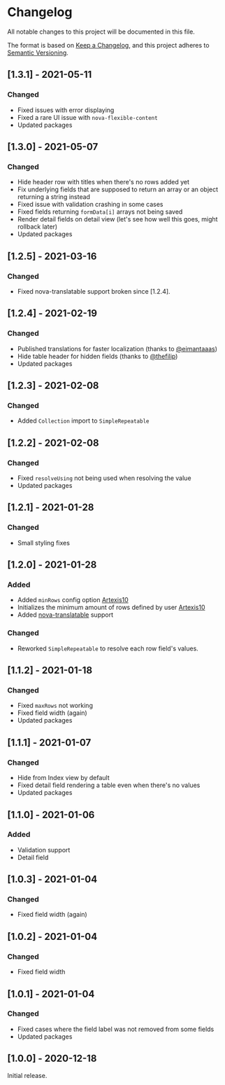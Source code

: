 # Changelog

All notable changes to this project will be documented in this file.

The format is based on [Keep a Changelog](https://keepachangelog.com/en/1.0.0/),
and this project adheres to [Semantic Versioning](https://semver.org/spec/v2.0.0.html).

## [1.3.1] - 2021-05-11

### Changed

- Fixed issues with error displaying
- Fixed a rare UI issue with `nova-flexible-content`
- Updated packages

## [1.3.0] - 2021-05-07

### Changed

- Hide header row with titles when there's no rows added yet
- Fix underlying fields that are supposed to return an array or an object returning a string instead
- Fixed issue with validation crashing in some cases
- Fixed fields returning `formData[i]` arrays not being saved
- Render detail fields on detail view (let's see how well this goes, might rollback later)
- Updated packages

## [1.2.5] - 2021-03-16

### Changed

- Fixed nova-translatable support broken since [1.2.4].

## [1.2.4] - 2021-02-19

### Changed

- Published translations for faster localization (thanks to [@eimantaaas](https://github.com/eimantaaas))
- Hide table header for hidden fields (thanks to [@thefilip](https://github.com/thefilip))
- Updated packages

## [1.2.3] - 2021-02-08

### Changed

- Added `Collection` import to `SimpleRepeatable`

## [1.2.2] - 2021-02-08

### Changed

- Fixed `resolveUsing` not being used when resolving the value
- Updated packages

## [1.2.1] - 2021-01-28

### Changed

- Small styling fixes

## [1.2.0] - 2021-01-28

### Added

- Added `minRows` config option [Artexis10](https://github.com/Artexis10)
- Initializes the minimum amount of rows defined by user [Artexis10](https://github.com/Artexis10)
- Added [nova-translatable](https://github.com/optimistdigital/nova-translatable) support

### Changed

- Reworked `SimpleRepeatable` to resolve each row field's values.

## [1.1.2] - 2021-01-18

### Changed

- Fixed `maxRows` not working
- Fixed field width (again)
- Updated packages

## [1.1.1] - 2021-01-07

### Changed

- Hide from Index view by default
- Fixed detail field rendering a table even when there's no values
- Updated packages

## [1.1.0] - 2021-01-06

### Added

- Validation support
- Detail field

## [1.0.3] - 2021-01-04

### Changed

- Fixed field width (again)

## [1.0.2] - 2021-01-04

### Changed

- Fixed field width

## [1.0.1] - 2021-01-04

### Changed

- Fixed cases where the field label was not removed from some fields
- Updated packages

## [1.0.0] - 2020-12-18

Initial release.
